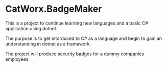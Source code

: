 # CatWorx.BadgeMaker

This is a project to continue learning new languages and a basic C# application using dotnet. 

The purpose is to get intorduced to C# as a language and begin to gain an understanding in dotnet as a framework.

The project will produce security badges for a dummy companies employees
